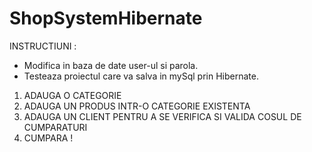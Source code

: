# ShopSystemHibernate

INSTRUCTIUNI : 
- Modifica in baza de date user-ul si parola.
- Testeaza proiectul care va salva in mySql prin Hibernate.

1. ADAUGA O CATEGORIE
2. ADAUGA UN PRODUS INTR-O CATEGORIE EXISTENTA
3. ADAUGA UN CLIENT PENTRU A SE VERIFICA SI VALIDA COSUL DE CUMPARATURI
4. CUMPARA !
